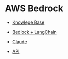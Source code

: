 # AWS Bedrock

- [Knowlege Base](kb/README.md)
- [Bedlock + LangChain](langchain.md)
- [Claude](Claude/README.md)

- [API](api.md)
